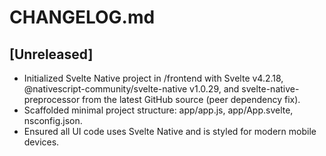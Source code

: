 # CHANGELOG.md

## [Unreleased]
- Initialized Svelte Native project in /frontend with Svelte v4.2.18, @nativescript-community/svelte-native v1.0.29, and svelte-native-preprocessor from the latest GitHub source (peer dependency fix).
- Scaffolded minimal project structure: app/app.js, app/App.svelte, nsconfig.json.
- Ensured all UI code uses Svelte Native and is styled for modern mobile devices.
